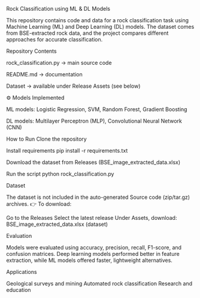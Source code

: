 Rock Classification using ML & DL Models

This repository contains code and data for a rock classification task using Machine Learning (ML) and Deep Learning (DL) models. The dataset comes from BSE-extracted rock data, and the project compares different approaches for accurate classification.

Repository Contents

rock_classification.py → main source code

README.md → documentation

Dataset → available under Release Assets (see below)

⚙️ Models Implemented

ML models: Logistic Regression, SVM, Random Forest, Gradient Boosting

DL models: Multilayer Perceptron (MLP), Convolutional Neural Network (CNN)

How to Run
Clone the repository

Install requirements
pip install -r requirements.txt

Download the dataset from Releases (BSE_image_extracted_data.xlsx)

Run the script
python rock_classification.py

Dataset

The dataset is not included in the auto-generated Source code (zip/tar.gz) archives.
👉 To download:

Go to the Releases
Select the latest release
Under Assets, download:
BSE_image_extracted_data.xlsx (dataset)

Evaluation

Models were evaluated using accuracy, precision, recall, F1-score, and confusion matrices.
Deep learning models performed better in feature extraction, while ML models offered faster, lightweight alternatives.

Applications

Geological surveys and mining
Automated rock classification
Research and education



